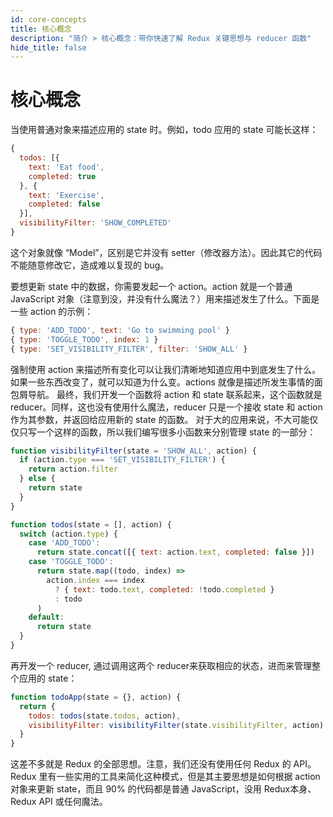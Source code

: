 ```yaml
---
id: core-concepts
title: 核心概念
description: "简介 > 核心概念：带你快速了解 Redux 关键思想与 reducer 函数"
hide_title: false
---
```


# 核心概念

当使用普通对象来描述应用的 state 时。例如，todo 应用的 state 可能长这样：

```js
{
  todos: [{
    text: 'Eat food',
    completed: true
  }, {
    text: 'Exercise',
    completed: false
  }],
  visibilityFilter: 'SHOW_COMPLETED'
}
```

这个对象就像 “Model”，区别是它并没有 setter（修改器方法）。因此其它的代码不能随意修改它，造成难以复现的 bug。

要想更新 state 中的数据，你需要发起一个 action。action 就是一个普通 JavaScript 对象（注意到没，并没有什么魔法？）用来描述发生了什么。下面是一些 action 的示例：

```js
{ type: 'ADD_TODO', text: 'Go to swimming pool' }
{ type: 'TOGGLE_TODO', index: 1 }
{ type: 'SET_VISIBILITY_FILTER', filter: 'SHOW_ALL' }
```

强制使用 action 来描述所有变化可以让我们清晰地知道应用中到底发生了什么。如果一些东西改变了，就可以知道为什么变。actions 就像是描述所发生事情的面包屑导航。
最终，我们开发一个函数将 action 和 state 联系起来，这个函数就是 reducer。同样，这也没有使用什么魔法，reducer 只是一个接收 state 和 action作为其参数，并返回给应用新的 state 的函数。
对于大的应用来说，不大可能仅仅只写一个这样的函数，所以我们编写很多小函数来分别管理 state 的一部分：

```js
function visibilityFilter(state = 'SHOW_ALL', action) {
  if (action.type === 'SET_VISIBILITY_FILTER') {
    return action.filter
  } else {
    return state
  }
}

function todos(state = [], action) {
  switch (action.type) {
    case 'ADD_TODO':
      return state.concat([{ text: action.text, completed: false }])
    case 'TOGGLE_TODO':
      return state.map((todo, index) =>
        action.index === index
          ? { text: todo.text, completed: !todo.completed }
          : todo
      )
    default:
      return state
  }
}
```

再开发一个 reducer, 通过调用这两个 reducer来获取相应的状态，进而来管理整个应用的 state：

```js
function todoApp(state = {}, action) {
  return {
    todos: todos(state.todos, action),
    visibilityFilter: visibilityFilter(state.visibilityFilter, action)
  }
}
```

这差不多就是 Redux 的全部思想。注意，我们还没有使用任何 Redux 的 API。Redux 里有一些实用的工具来简化这种模式，但是其主要思想是如何根据 action 对象来更新 state，而且 90% 的代码都是普通 JavaScript，没用 Redux本身、Redux API 或任何魔法。